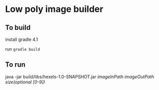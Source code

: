 # Low poly image builder

## To build
install gradle 4.1

run `gradle build`

## To run
java -jar build/libs/hexels-1.0-SNAPSHOT.jar *imageInPath* *imageOutPath* *size(optional [0-9])*


